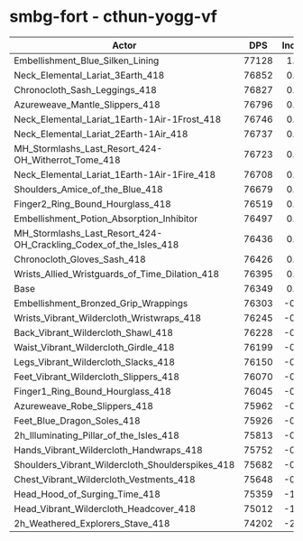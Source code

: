 # smbg-fort - cthun-yogg-vf
| Actor | DPS | Increase |
|---|:---:|:---:|
|Embellishment_Blue_Silken_Lining|77128|1.02%|
|Neck_Elemental_Lariat_3Earth_418|76852|0.66%|
|Chronocloth_Sash_Leggings_418|76827|0.63%|
|Azureweave_Mantle_Slippers_418|76796|0.59%|
|Neck_Elemental_Lariat_1Earth-1Air-1Frost_418|76746|0.52%|
|Neck_Elemental_Lariat_2Earth-1Air_418|76737|0.51%|
|MH_Stormlashs_Last_Resort_424-OH_Witherrot_Tome_418|76723|0.49%|
|Neck_Elemental_Lariat_1Earth-1Air-1Fire_418|76708|0.47%|
|Shoulders_Amice_of_the_Blue_418|76679|0.43%|
|Finger2_Ring_Bound_Hourglass_418|76519|0.22%|
|Embellishment_Potion_Absorption_Inhibitor|76497|0.19%|
|MH_Stormlashs_Last_Resort_424-OH_Crackling_Codex_of_the_Isles_418|76436|0.11%|
|Chronocloth_Gloves_Sash_418|76426|0.10%|
|Wrists_Allied_Wristguards_of_Time_Dilation_418|76395|0.06%|
|Base|76349|0.00%|
|Embellishment_Bronzed_Grip_Wrappings|76303|-0.06%|
|Wrists_Vibrant_Wildercloth_Wristwraps_418|76245|-0.14%|
|Back_Vibrant_Wildercloth_Shawl_418|76228|-0.16%|
|Waist_Vibrant_Wildercloth_Girdle_418|76199|-0.20%|
|Legs_Vibrant_Wildercloth_Slacks_418|76150|-0.26%|
|Feet_Vibrant_Wildercloth_Slippers_418|76070|-0.37%|
|Finger1_Ring_Bound_Hourglass_418|76045|-0.40%|
|Azureweave_Robe_Slippers_418|75962|-0.51%|
|Feet_Blue_Dragon_Soles_418|75926|-0.55%|
|2h_Illuminating_Pillar_of_the_Isles_418|75813|-0.70%|
|Hands_Vibrant_Wildercloth_Handwraps_418|75752|-0.78%|
|Shoulders_Vibrant_Wildercloth_Shoulderspikes_418|75682|-0.87%|
|Chest_Vibrant_Wildercloth_Vestments_418|75648|-0.92%|
|Head_Hood_of_Surging_Time_418|75359|-1.30%|
|Head_Vibrant_Wildercloth_Headcover_418|75012|-1.75%|
|2h_Weathered_Explorers_Stave_418|74202|-2.81%|
